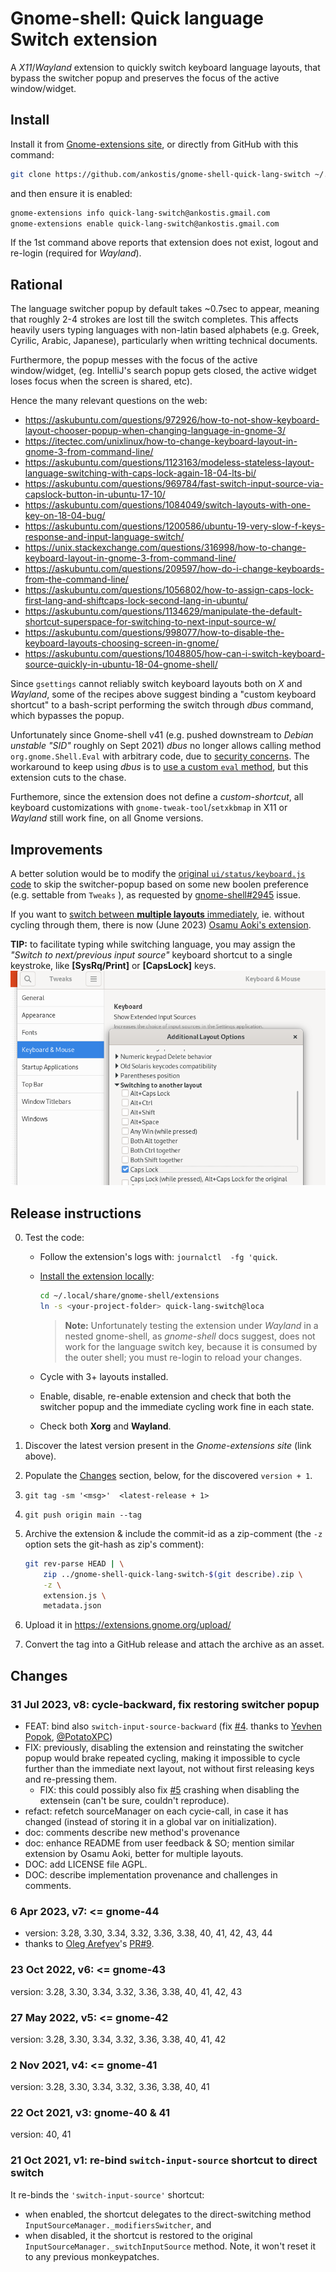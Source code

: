 # Gnome-shell: Quick language Switch extension

A *X11*/*Wayland* extension to quickly switch keyboard language layouts,
that bypass the switcher popup and preserves the focus of the active window/widget.

## Install
Install it from [Gnome-extensions site](https://extensions.gnome.org/extension/4559/quick-lang-switch/), or directly from GitHub with this command:
```bash
git clone https://github.com/ankostis/gnome-shell-quick-lang-switch ~/.local/share/gnome-shell/extensions/quick-lang-switch@ankostis.gmail.com
```

and then ensure it is enabled:
```bash
gnome-extensions info quick-lang-switch@ankostis.gmail.com
gnome-extensions enable quick-lang-switch@ankostis.gmail.com
```
If the 1st command above reports that extension does not exist,
logout and re-login (required for *Wayland*).

## Rational

The language switcher popup by default takes ~0.7sec to appear,
meaning that roughly 2-4 strokes are lost till the switch completes.
This affects heavily users typing languages with non-latin based alphabets
(e.g. Greek, Cyrilic, Arabic, Japanese), particularly when writting technical documents.

Furthermore, the popup messes with the focus of the active window/widget,
(eg. IntelliJ's search popup gets closed, the active widget loses focus when
the screen is shared, etc).

Hence the many relevant questions on the web:

* https://askubuntu.com/questions/972926/how-to-not-show-keyboard-layout-chooser-popup-when-changing-language-in-gnome-3/
* https://itectec.com/unixlinux/how-to-change-keyboard-layout-in-gnome-3-from-command-line/
* https://askubuntu.com/questions/1123163/modeless-stateless-layout-language-switching-with-caps-lock-again-18-04-lts-bi/
* https://askubuntu.com/questions/969784/fast-switch-input-source-via-capslock-button-in-ubuntu-17-10/
* https://askubuntu.com/questions/1084049/switch-layouts-with-one-key-on-18-04-bug/
* https://askubuntu.com/questions/1200586/ubuntu-19-very-slow-f-keys-response-and-input-language-switch/
* https://unix.stackexchange.com/questions/316998/how-to-change-keyboard-layout-in-gnome-3-from-command-line/
* https://askubuntu.com/questions/209597/how-do-i-change-keyboards-from-the-command-line/
* https://askubuntu.com/questions/1056802/how-to-assign-caps-lock-first-lang-and-shiftcaps-lock-second-lang-in-ubuntu/
* https://askubuntu.com/questions/1134629/manipulate-the-default-shortcut-superspace-for-switching-to-next-input-source-w/
* https://askubuntu.com/questions/998077/how-to-disable-the-keyboard-layouts-choosing-screen-in-gnome/
* https://askubuntu.com/questions/1048805/how-can-i-switch-keyboard-source-quickly-in-ubuntu-18-04-gnome-shell/

Since `gsettings` cannot reliably switch keyboard layouts both on *X* and *Wayland*,
some of the recipes above suggest binding a "custom keyboard shortcut" to a bash-script
performing the switch through *dbus* command, which bypasses the popup.

Unfortunately since Gnome-shell v41 (e.g. pushed downstream to *Debian unstable "SID"* roughly on Sept 2021)
*dbus* no longer allows calling method  `org.gnome.Shell.Eval` with arbitrary code,
due to [security concerns](https://gitlab.gnome.org/GNOME/gnome-shell/-/issues/3943).
The workaround to keep using *dbus* is to [use a custom `eval` method](https://askubuntu.com/questions/1406542/shortcuts-for-keyboard-layout-ubuntu-22-04/1428946#1428946),
but this extension cuts to the chase. 

Furthemore, since the extension does not define a *custom-shortcut*, 
all keyboard customizations with `gnome-tweak-tool`/`setxkbmap` in X11 or *Wayland*
still work fine, on all Gnome versions.

## Improvements

A better solution would be to modify the [original `ui/status/keyboard.js` code](https://gitlab.gnome.org/GNOME/gnome-shell/-/blob/main/js/ui/status/keyboard.js#L407-410)
to skip the switcher-popup based on some new boolen preference (e.g. settable from `Tweaks` ),
as requested by [gnome-shell#2945](https://gitlab.gnome.org/GNOME/gnome-shell/-/issues/2945) issue.

If you want to [switch between **multiple layouts** immediately](https://askubuntu.com/questions/1406542/shortcuts-for-keyboard-layout-ubuntu-22-04/1428946#1428946),
ie. without cycling through them,
there is now (June 2023) [Osamu Aoki's extension](https://extensions.gnome.org/extension/6066/shortcuts-to-activate-input-methods/).

**TIP:** to facilitate typing while switching language, you may assign 
 the _"Switch to next/previous input source"_ keyboard shortcut to a single keystroke,
like **[SysRq/Print]** or **[CapsLock]** keys.
![Screenshot of Gnome Tweaks tool to enable **[CapsLock]** as language switcher](CapsLockSwitcherSettings.png)

## Release instructions

0. Test the code:
   * Follow the extension's logs with: `journalctl  -fg 'quick`.
   * [Install the extension locally](https://gjs.guide/extensions/development/creating.html#extension-js):
 
     ```bash
     cd ~/.local/share/gnome-shell/extensions
     ln -s <your-project-folder> quick-lang-switch@loca
     ```
   
     > **Note:** Unfortunately testing the extension under *Wayland* in a nested gnome-shell,
     > as _gnome-shell_ docs suggest, does not work for the language switch key,
     > because it is consumed by the outer shell; you must re-login to reload your changes.
   
   * Cycle with 3+ layouts installed.
   * Enable, disable, re-enable extension and check that both the switcher popup
     and the immediate cycling work fine in each state.
   * Check both **Xorg** and **Wayland**.

1. Discover the latest version present in the  *Gnome-extensions site* (link above).
2. Populate the [Changes](#Changes) section, below, for the discovered `version + 1`.
3. `git tag -sm '<msg>'  <latest-release + 1>`
4. `git push origin main --tag`
5. Archive the extension & include the commit-id as a zip-comment
   (the `-z` option sets the git-hash as zip's comment):

   ```bash
   git rev-parse HEAD | \
       zip ../gnome-shell-quick-lang-switch-$(git describe).zip \
       -z \
       extension.js \
       metadata.json
   ```

6. Upload it in https://extensions.gnome.org/upload/
7. Convert the tag into a GitHub release and attach the archive as an asset.

## Changes

### 31 Jul 2023, v8: cycle-backward, fix restoring switcher popup

* FEAT: bind also `switch-input-source-backward`
  (fix [#4](https://github.com/ankostis/gnome-shell-quick-lang-switch/issues/4).
  thanks to [Yevhen Popok](https://github.com/xalt7x), [@PotatoXPC](https://github.com/PotatoXPC))
* FIX: previously, disabling the extension and reinstating the switcher popup
  would brake repeated cycling, making it impossible to cycle further than 
  the immediate next layout, not without first releasing keys and re-pressing them.
  - FIX: this could possibly also fix [#5](https://github.com/ankostis/gnome-shell-quick-lang-switch/issues/5)
    crashing when disabling the extensein (can't be sure, couldn't reproduce).
* refact: refetch sourceManager on each cycie-call, in case it has changed
  (instead of storing it in a global var on initialization).
* doc: comments describe new method's provenance
* doc: enhance README from user feedback & SO;  mention similar extension by Osamu Aoki,
  better for multiple layouts.
* DOC: add LICENSE file AGPL.
* DOC: describe implementation provenance and challenges in comments.

### 6 Apr 2023, v7: <= gnome-44

* version: 3.28, 3.30, 3.34, 3.32, 3.36, 3.38, 40, 41, 42, 43, 44
* thanks to [Oleg Arefyev](https://github.com/imareo)'s
  [PR#9](https://github.com/ankostis/gnome-shell-quick-lang-switch/pull/9).

### 23 Oct 2022, v6: <= gnome-43

version: 3.28, 3.30, 3.34, 3.32, 3.36, 3.38, 40, 41, 42, 43

### 27 May 2022, v5: <= gnome-42

version: 3.28, 3.30, 3.34, 3.32, 3.36, 3.38, 40, 41, 42

### 2 Nov 2021, v4: <= gnome-41

version: 3.28, 3.30, 3.34, 3.32, 3.36, 3.38, 40, 41

### 22 Oct 2021, v3: gnome-40 & 41

version: 40, 41

### 21 Oct 2021, v1: re-bind `switch-input-source` shortcut to direct switch

It re-binds the `'switch-input-source'` shortcut:

* when enabled, the shortcut delegates to the direct-switching method `InputSourceManager._modifiersSwitcher`, and
* when disabled, it the shortcut is restored to the original `InputSourceManager._switchInputSource` method.
  Note, it won't reset it to any previous monkeypatches.
